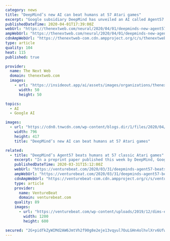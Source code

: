 ```yaml
---
category: news
title: "DeepMind’s new AI can beat humans at 57 Atari games"
excerpt: "Google subsidiary DeepMind has unveiled an AI called Agent57 that can beat the average human at 57 classic Atari games. The system achieved this feat using deep reinforcement learning, a machine learning technique that helps an AI improve its decisions by trying out different approaches and learning from its mistakes. DeepMind used the same ..."
publishedDateTime: 2020-04-01T17:39:00Z
webUrl: "https://thenextweb.com/neural/2020/04/01/deepminds-new-agent57-ai-can-beat-humans-at-57-atari-games/"
ampWebUrl: "https://thenextweb.com/neural/2020/04/01/deepminds-new-agent57-ai-can-beat-humans-at-57-atari-games/amp/"
cdnAmpWebUrl: "https://thenextweb-com.cdn.ampproject.org/c/s/thenextweb.com/neural/2020/04/01/deepminds-new-agent57-ai-can-beat-humans-at-57-atari-games/amp/"
type: article
quality: 104
heat: 115
published: true

provider:
  name: The Next Web
  domain: thenextweb.com
  images:
    - url: "https://insideout.app/ai/assets/images/organizations/thenextweb.com-50x50.jpg"
      width: 50
      height: 50

topics:
  - AI
  - Google AI

images:
  - url: "https://cdn0.tnwcdn.com/wp-content/blogs.dir/1/files/2020/04/Untitled-design46-796x417.png"
    width: 796
    height: 417
    title: "DeepMind’s new AI can beat humans at 57 Atari games"

related:
  - title: "DeepMind’s Agent57 beats humans at 57 classic Atari games"
    excerpt: "In a preprint paper published this week by DeepMind, Google parent company Alphabet’s U.K.-based research division, a team of scientists describe Agent57, which they say is the first system that outperforms humans on all 57 Atari games in the Arcade Learning Environment data set. Assuming the claim holds water, Agent57 could lay the ..."
    publishedDateTime: 2020-03-31T15:12:00Z
    webUrl: "https://venturebeat.com/2020/03/31/deepminds-agent57-beats-humans-at-57-classic-atari-games/"
    ampWebUrl: "https://venturebeat.com/2020/03/31/deepminds-agent57-beats-humans-at-57-classic-atari-games/amp/"
    cdnAmpWebUrl: "https://venturebeat-com.cdn.ampproject.org/c/s/venturebeat.com/2020/03/31/deepminds-agent57-beats-humans-at-57-classic-atari-games/amp/"
    type: article
    provider:
      name: VentureBeat
      domain: venturebeat.com
    quality: 89
    images:
      - url: "https://venturebeat.com/wp-content/uploads/2019/12/dims-e1575998404106.jpg?fit=1200%2C600&strip=all"
        width: 1200
        height: 600

secured: "2G+pidfkZyWIMd2AW6JmtVh2f90g8e2eje13vqyul7OuLGHn4olhvlXrv6UfwGfDYIKQKCjqkerDJAp8WKpqnloSbuTrHp9+ikvrs5yexvWEh+tlvc1DpRBdqJNqukBqkS8p7WipNOvOy0+YXX4Yt8xytAkyiHVlfukRpK1zBkhh2ce0TBH6aVlkI7TBF3FadhubRAKYFqjaexWQvelRo2sV2GOW0TbCzTI7BabEVS8oCJGNV5WPQg0Pk6en6TfgGfS+xspmBWZcy2rSzafhzCizAuBwpMrgBG+FnawV3KsGtZoMWtyQDyZhkihk7w57dmwNnx447H8Gwk78NwStzU3hyrOynXxbeNJCGCV9lLWONlp4lKFKc9z1AUpFY+K7HHzNbBAFBTIBCzSF+UXziqBaBC41VdGsMXGtf8KbF76xV1ofMKFVHDYL+mk4pQ4LLm0hGeuV3EG+uaTTl3rOjdohXamh5cSlYMQrmiyWMeY=;SPSL8MNB/GOthj4sikitKA=="
---
```


